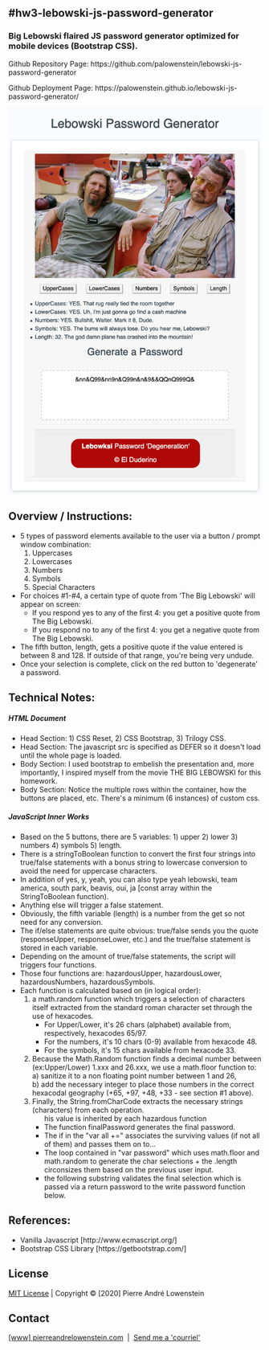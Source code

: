 ## #hw3-lebowski-js-password-generator

<h3>Big Lebowski flaired JS password generator optimized for mobile devices (Bootstrap CSS).</h3>
<p>Github Repository Page: https://github.com/palowenstein/lebowski-js-password-generator</p>
<p>Github Deployment Page: https://palowenstein.github.io/lebowski-js-password-generator/</p>

![Big Lebowski Password Generator (Screenshot)](./assets/img/ucla-hw3-lebowski-password-generator.jpg?raw=true "Big Lebowski Password Generator (Screenshot)")

## Overview / Instructions:
<ul>
<li>5 types of password elements available to the user via a button / prompt window combination:
<ol>
<li>Uppercases</li>
<li>Lowercases</li>
<li>Numbers</li>
<li>Symbols</li>
<li>Special Characters</li>
</ol>
</li>
<li>For choices #1-#4, a certain type of quote from 'The Big Lebowski' will appear on screen:
<ul>
<li>If you respond yes to any of the first 4: you get a positive quote from The Big Lebowski.</li>
<li>If you respond no to any of the first 4: you get a negative quote from The Big Lebowski.</li>
</ul>
<li>The fifth button, length, gets a positive quote if the value entered is between 8 and 128. If outside of that range, you're being very undude.</li>
<li>Once your selection is complete, click on the red button to 'degenerate' a password.</li>
</ul>

## Technical Notes:

<h5>HTML Document</h5>
<ul>
<li>Head Section: 1) CSS Reset, 2) CSS Bootstrap, 3) Trilogy CSS.</li>
<li>Head Section: The javascript src is specified as DEFER so it doesn't load until the whole page is loaded.</li>
<li>Body Section: I used bootstrap to embelish the presentation and, more importantly, I inspired myself from the movie THE BIG LEBOWSKI for this homework.</li>
<li>Body Section: Notice the multiple rows within the container, how the buttons are placed, etc. There's a minimum (6 instances) of custom css.</li>
</ul>

<h5>JavaScript Inner Works</h5>

<ul>

<li>Based on the 5 buttons, there are 5 variables: 1) upper 2) lower 3) numbers 4) symbols 5) length.</li>
<li>There is a stringToBoolean function to convert the first four strings into true/false statements with a bonus string to lowercase conversion to avoid the need for uppercase characters.</li>
<li>In addition of yes, y, yeah, you can also type yeah lebowski, team america, south park, beavis, oui, ja [const array within the StringToBoolean function).</li>
<li>Anything else will trigger a false statement.</li>
<li>Obviously, the fifth variable (length) is a number from the get so not need for any conversion.</li>
<li>The if/else statements are quite obvious: true/false sends you the quote (responseUpper, responseLower, etc.) and the true/false statement is stored in each variable.</li>
<li>Depending on the amount of true/false statements, the script will triggers four functions.</li>
<li>Those four functions are: hazardousUpper, hazardousLower, hazardousNumbers, hazardousSymbols.</li>
<li>Each function is calculated based on (in logical order):

<ol>
<li>a math.random function which triggers a selection of characters itself extracted from the standard roman character set
   through the use of hexacodes.
   <ul>
   <li>For Upper/Lower, it's 26 chars (alphabet) available from, respectively, hexacodes 65/97.</li>
   <li>For the numbers, it's 10 chars (0-9) available from hexacode 48.</li>
   <li>For the symbols, it's 15 chars available from hexacode 33.</li>
   </ul>
</li>
<li>Because the Math.Random function finds a decimal number between (ex:Upper/Lower) 1.xxx and 26.xxx,
  we use a math.floor function to:<br/>
  a) sanitize it to a non floating point number between 1 and 26,<br />
  b) add the necessary integer to place those numbers in the correct hexacodal geography (+65, +97, +48, +33 - see section #1 above).
</li>

<li>Finally, the String.fromCharCode extracts the necessary strings (characters) from each operation.<br />

<ul>his value is inherited by each hazardous function
  <li>The function finalPassword generates the final password.</li>
  <li>The if in the "var all +=" associates the surviving values (if not all of them) and passes them on to...</li>
  <li>The loop contained in "var password" which uses math.floor and math.random to generate the char selections + the .length circonsizes them based on the previous user input.</li>
  <li>the following substring validates the final selection which is passed via a return password to the write password function below.</li>
</ul>

</li>

</ol>

</ul>

## References:
<ul>
<li>Vanilla Javascript [http://www.ecmascript.org/]</li>
<li>Bootstrap CSS Library [https://getbootstrap.com/]</li>
</ul>

 ## License
<p>
<a href="./MITlicense.txt">MIT License</a> | Copyright © [2020] Pierre André Lowenstein
</p>

 ## Contact
<p>
<a href="http://pierreandrelowenstein.com" title="[www] Pierre Andr&eacute; Lowenstein" target="_blank">[www] pierreandrelowenstein.com</a>
&nbsp;|&nbsp;
<a href="mailto:soundtrackspecialist@gmail.com" title="Courriel">Send me a 'courriel'</a>
</p>